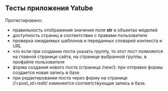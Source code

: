 ## Тесты приложения Yatube
Протестировано:
  - правильность отображения  значение поля __str__ в объектах моделей
  - доступность страниц в соответствии с правами пользователя
  - проверка ожидаемых шаблонов и переданных словарей контекста и URL
  - что если при создании поста указать группу, то этот пост появляется  на главной странице сайта, на странице выбранной группы, в профайле пользователя
  - форма создания нового поста (страница /new/): при отправке формы создается новая запись в базе.
  - при редактировании поста через форму на странице //<post_id>/edit/ изменяется соответствующая запись в базе.  
